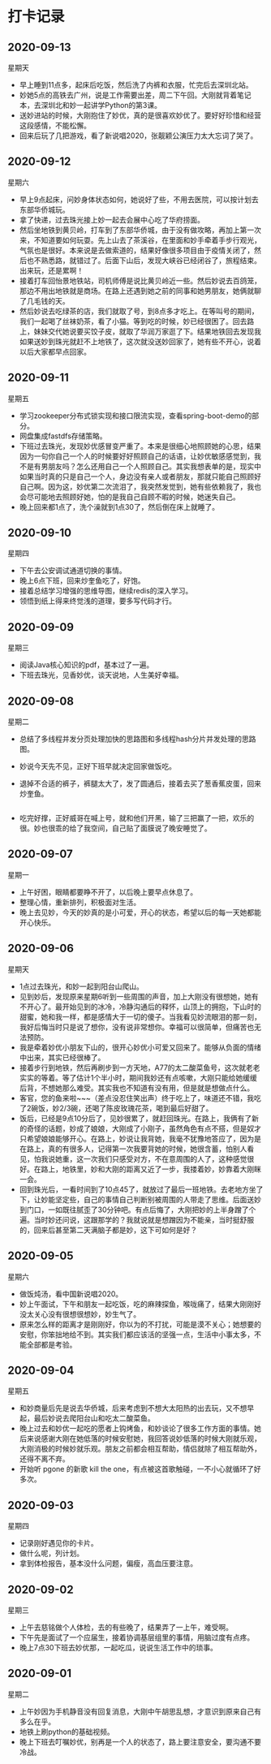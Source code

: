 # 打卡记录

## 2020-09-13

星期天

* 早上睡到11点多，起床后吃饭，然后洗了内裤和衣服，忙完后去深圳北站。
* 妙她5点的高铁去广州，说是工作需要出差，周二下午回。大刚就背着笔记本，去深圳北和妙一起讲学Python的第3课。
* 送妙进站的时候，大刚抱住了妙优，真的是很喜欢妙优了。要好好珍惜和经营这段感情，不能松懈。
* 回来后玩了几把游戏，看了新说唱2020，张靓颖公演压力太大忘词了哭了。

## 2020-09-12

星期六

* 早上9点起床，问妙身体状态如何，她说好了些，不用去医院，可以按计划去东部华侨城玩。
* 拿了快递，过去珠光接上妙一起去会展中心吃了华府捞面。
* 然后坐地铁到黄贝岭，打车到了东部华侨城，由于没有做攻略，再加上第一次来，不知道要如何玩耍。先上山去了茶溪谷，在里面和妙手牵着手步行观光，气氛也是很好。本来说是去做索道的，结果好像很多项目由于疫情关闭了，然后也不熟悉路，就错过了。后面下山后，发现大峡谷已经闭谷了，旅程结束。出来玩，还是累啊！
* 接着打车回怡景地铁站，司机师傅是说比黄贝岭近一些。然后妙说去百鸽笼，那边不用出地铁就是商场。在路上还遇到她之前的同事和她男朋友，她俩就聊了几毛钱的天。
* 然后妙说去吃绿茶的店，我们就取了号，到8点多才吃上。在等叫号的期间，我们一起喝了丝袜奶茶，看了小猫。等到吃的时候，妙已经很困了。回去路上，妹妹交代她说要买饺子皮，就取了华润万家逛了下。结果地铁回去发现我如果送妙到珠光就赶不上地铁了，这次就没送妙回家了，她有些不开心，说着以后大家都早点回家。

## 2020-09-11

星期五

* 学习zookeeper分布式锁实现和接口限流实现，查看spring-boot-demo的部分。
* 网盘集成fastdfs存储策略。
* 下班过去珠光，发现妙优感冒变严重了。本来是很细心地照顾她的心思，结果因为一句你自己一个人的时候要好好照顾自己的话语，让妙优敏感感觉到，我不是有男朋友吗？怎么还用自己一个人照顾自己。其实我想表单的是，现实中如果当时真的只是自己一个人，身边没有亲人或者朋友，那就只能自己照顾好自己啊。因为这，妙优第二次流泪了，我突然发觉到，她有些依赖我了，我也会尽可能地去照顾好她，怕的是我自己自顾不暇的时候，她迷失自己。
* 晚上回来都1点了，洗个澡就到1点30了，然后倒在床上就睡了。

## 2020-09-10

星期四

* 下午去公安调试通道切换的事情。
* 晚上6点下班，回来炒奎鱼吃了，好饱。
* 接着总结学习增强的思维导图，继续redis的深入学习。
* 领悟到纸上得来终觉浅的道理，要多写代码才行。

## 2020-09-09

星期三

* 阅读Java核心知识的pdf，基本过了一遍。
* 下班去珠光，见香妙优，谈天说地，人生美好幸福。

## 2020-09-08

星期二

* 总结了多线程并发分页处理加快的思路图和多线程hash分片并发处理的思路图。

* 妙说今天先不见，正好下班早就决定回家做饭吃。

* 退掉不合适的裤子，裤腿太大了，发了圆通后，接着去买了葱香蕉皮蛋，回来炒奎鱼。

  <p>
        <img :src="$withBase('/res/cy.png')" alt="">
    </p> 

* 吃完好撑，正好威哥在喊上号，就和他们开黑，输了三把赢了一把，欢乐的很。妙也很乖的给了我空间，自己贴了面膜说了晚安睡觉了。

## 2020-09-07

星期一

* 上午好困，眼睛都要睁不开了，以后晚上要早点休息了。
* 整理心情，重新排列，积极面对生活。
* 晚上去见妙，今天的妙真的是小可爱，开心的状态，希望以后的每一天她都能开心快乐。

## 2020-09-06

星期天

* 1点过去珠光，和妙一起到阳台山爬山。
* 见到妙后，发现原来星期6听到一些周围的声音，加上大刚没有很想她，她有不开心了。最开始见到的冰冷，冷静沟通后的释怀，山顶上的拥抱，下山时的甜蜜，她和我一样，都是感情大于一切的傻子。当我看见妙流眼泪的那一刻，我好后悔当时只是说了想你，没有说非常想你。幸福可以很简单，但痛苦也无法预防。
* 我是牵着妙优小朋友下山的，很开心妙优小可爱又回来了。能够从负面的情绪中出来，其实已经很棒了。
* 接着步行到地铁，然后再刷步到一方天地，A77的太二酸菜鱼号，这次就老老实实的等着。等了估计1个半小时，期间我妙还有点咳嗽，大刚只能给她缓缓后背，不想她那么难受。其实我也不知道有没有用，但是就是想做点什么。
* 客官，您的鱼来啦~~~（差点没忍住笑出声）终于吃上了，味道还不错，我吃了2碗饭，妙2/3碗，还喝了陈皮玫瑰花茶，喝到最后好甜了。
* 饭后，已经是9点10分后了，见妙很累了，就赶回珠光。在路上，我俩有了新的奇怪的话题，妙成了娘娘，大刚成了小刚子，虽然角色有点不搭，但是奴才只希望娘娘能够开心。在路上，妙说让我背她，我毫不犹豫地答应了，因为是在路上，真的有很多人，记得第一次我要背她的时候，她很含蓄，怕别人看见，怕我说她重，这一次我们只感受对方，不在意周围的人了，这种感觉很好。在路上，地铁里，妙和大刚的距离又近了一步，我搂着妙，妙靠着大刚眯一会。
* 回到珠光后，一看时间到了10点45了，就放过了最后一班地铁。去老地方坐了下，让妙能坚定些，自己的事情自己判断别被周围的人带走了思维。后面送妙到门口，一如既往腻歪了30分钟吧。有点后悔了，大刚把妙的上半身蹭了个遍。当时妙还问说，这跟那学的？我就说就是想蹭因为不能亲，当时挺舒服的，回来后甚至第二天满脑子都是妙，这下可如何是好？

## 2020-09-05

星期六

* 做饭炖汤，看中国新说唱2020。
* 妙上午面试，下午和朋友一起吃饭，吃的麻辣探鱼，喉咙痛了，结果大刚刚好没太关心没有很想很想妙，妙生气了。
* 原来怎么样的距离才是刚刚好，你以为的不打扰，可能是漠不关心；她想要的安慰，你笨拙地给不到。其实我们都应该活的坚强一点，生活中小事太多，不能全部都是考验。

## 2020-09-04

星期五

* 和妙商量后先是说去华侨城，后来考虑到不想大太阳热的出去玩，又不想早起，最后妙说去爬阳台山和吃太二酸菜鱼。
* 晚上过去和妙优一起吃的愿者上钩烤鱼，和妙谈论了很多工作方面的事情。她后来说感谢大刚在她低落的时候安慰她，我回答说妙低落的时候大刚就乐观，大刚消极的时候妙就乐观。朋友之前都会相互帮助，情侣就除了相互帮助外，还得不离不弃。
* 开始听 pgone 的新歌 kill the one，有点被这首歌触碰，一不小心就循环了好多次。

## 2020-09-03

星期四

* 记录刚好遇见你的卡片。
* 做什么呢，列计划。
* 拿到体检报告，基本没什么问题，偏瘦，高血压要注意。

## 2020-09-02

星期三

* 上午去慈铭做个人体检，去的有些晚了，结果弄了一上午，难受啊。
* 下午先是面试了一个应届生，接着协调基层组里的事情，用脑过度有点疼。
* 晚上7点30下班去妙优那，一起吃瓜，说说生活工作中的琐事。

## 2020-09-01

星期二

* 上午妙因为手机静音没有回复消息，大刚中午胡思乱想，才意识到原来自己有多么在乎。
* 地铁上刷python的基础视频。
* 晚上下班去叮嘱妙优，别再是一个人的状态了，路上要注意安全，要沟通不要冷战。

